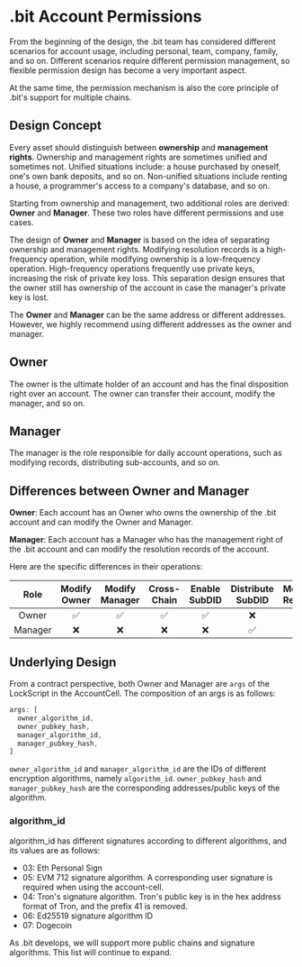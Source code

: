 # .bit Account Permissions

From the beginning of the design, the .bit team has considered different scenarios for account usage, including personal, team, company, family, and so on. Different scenarios require different permission management, so flexible permission design has become a very important aspect.

At the same time, the permission mechanism is also the core principle of .bit's support for multiple chains.

## Design Concept
Every asset should distinguish between **ownership** and **management rights**. Ownership and management rights are sometimes unified and sometimes not. Unified situations include: a house purchased by oneself, one's own bank deposits, and so on. Non-unified situations include renting a house, a programmer's access to a company's database, and so on.

Starting from ownership and management, two additional roles are derived: **Owner** and **Manager**. These two roles have different permissions and use cases.

The design of **Owner** and **Manager** is based on the idea of separating ownership and management rights. Modifying resolution records is a high-frequency operation, while modifying ownership is a low-frequency operation. High-frequency operations frequently use private keys, increasing the risk of private key loss. This separation design ensures that the owner still has ownership of the account in case the manager's private key is lost.

The **Owner** and **Manager** can be the same address or different addresses. However, we highly recommend using different addresses as the owner and manager.

## Owner
The owner is the ultimate holder of an account and has the final disposition right over an account. The owner can transfer their account, modify the manager, and so on.

## Manager
The manager is the role responsible for daily account operations, such as modifying records, distributing sub-accounts, and so on.

## Differences between Owner and Manager
**Owner**: Each account has an Owner who owns the ownership of the .bit account and can modify the Owner and Manager.

**Manager**: Each account has a Manager who has the management right of the .bit account and can modify the resolution records of the account.

Here are the specific differences in their operations:

|  Role   | Modify Owner | Modify Manager | Cross-Chain | Enable SubDID | Distribute SubDID | Modify Record |
|:-------:|:------------:|:--------------:|:-----------:|:-------------:|:-----------------:|:-------------:|
|  Owner  |      ✅       |       ✅        |      ✅      |       ✅       |         ❌         |       ❌       |
| Manager |      ❌       |       ❌        |      ❌      |       ❌       |         ✅         |       ✅       |

## Underlying Design
From a contract perspective, both Owner and Manager are `args` of the LockScript in the AccountCell. The composition of an args is as follows:

```js
args: [
  owner_algorithm_id,
  owner_pubkey_hash,
  manager_algorithm_id,
  manager_pubkey_hash,
]
```

`owner_algorithm_id` and `manager_algorithm_id` are the IDs of different encryption algorithms, namely `algorithm_id`. 
`owner_pubkey_hash` and `manager_pubkey_hash` are the corresponding addresses/public keys of the algorithm.

### algorithm_id

algorithm_id has different signatures according to different algorithms, and its values are as follows:

- 03: Eth Personal Sign
- 05: EVM 712 signature algorithm. A corresponding user signature is required when using the account-cell.
- 04: Tron's signature algorithm. Tron's public key is in the hex address format of Tron, and the prefix 41 is removed.
- 06: Ed25519 signature algorithm ID
- 07: Dogecoin

As .bit develops, we will support more public chains and signature algorithms. This list will continue to expand.
